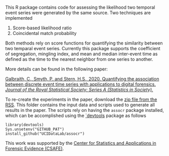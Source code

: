This R package contains code for assessing the likelihood two temporal event series were generated by the same source. Two techniques are implemented
1. Score-based likelihood ratio
2. Coincidental match probability

Both methods rely on score functions for quantifying the similarity between two temparal event series. Currently this package supports the coefficient of segregation, mingling index, and mean and median inter-event time as defined as the time to the nearest neighbor from one series to another.

More details can be found in the following paper:

[Galbraith, C., Smyth, P. and Stern, H.S., 2020. Quantifying the association between discrete event time series with applications to digital forensics. *Journal of the Royal Statistical Society: Series A (Statistics in Society).*](https://rss.onlinelibrary.wiley.com/doi/full/10.1111/rssa.12549)

To re-create the experiments in the paper, download the [zip file from the RSS](https://rss.onlinelibrary.wiley.com/pb-assets/hub-assets/rss/Datasets/RSSA%20183.3/A1549Galbraith-1591284720010.zip). This folder contains the input data and scripts used to generate all results in the paper. The scripts rely on having the `assocr` package installed, which can be accomplished using the [`devtools](https://github.com/r-lib/devtools) package as follows
```
library(devtools)
Sys.unsetenv("GITHUB_PAT")
install_github("UCIDataLab/assocr")
```

This work was supported by the [Center for Statistics and Applications in Forensic Evidence (CSAFE)](https://forensicstats.org/).
